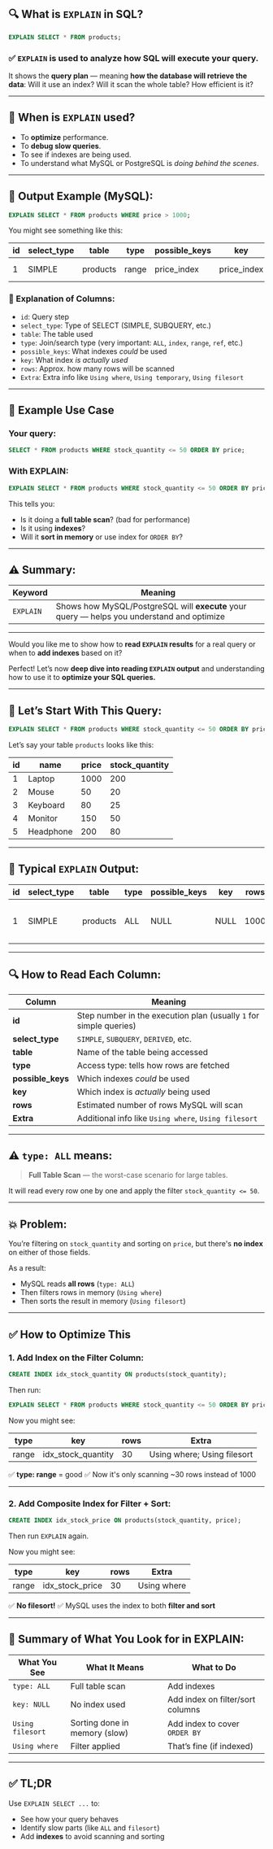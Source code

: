 ## 🔍 What is `EXPLAIN` in SQL?

```sql
EXPLAIN SELECT * FROM products;
```

### ✅ `EXPLAIN` is **used to analyze how SQL will execute your query.**

It shows the **query plan** — meaning **how the database will retrieve the data**:
Will it use an index? Will it scan the whole table? How efficient is it?

---

## 📌 When is `EXPLAIN` used?

* To **optimize** performance.
* To **debug slow queries**.
* To see if indexes are being used.
* To understand what MySQL or PostgreSQL is *doing behind the scenes*.

---

## 🧠 Output Example (MySQL):

```sql
EXPLAIN SELECT * FROM products WHERE price > 1000;
```

You might see something like this:

| id | select\_type | table    | type  | possible\_keys | key          | rows | Extra       |
| -- | ------------ | -------- | ----- | -------------- | ------------ | ---- | ----------- |
| 1  | SIMPLE       | products | range | price\_index   | price\_index | 10   | Using where |

### 🔑 Explanation of Columns:

* `id`: Query step
* `select_type`: Type of SELECT (SIMPLE, SUBQUERY, etc.)
* `table`: The table used
* `type`: Join/search type (very important: `ALL`, `index`, `range`, `ref`, etc.)
* `possible_keys`: What indexes *could* be used
* `key`: What index *is actually used*
* `rows`: Approx. how many rows will be scanned
* `Extra`: Extra info like `Using where`, `Using temporary`, `Using filesort`

---

## 🚀 Example Use Case

### Your query:

```sql
SELECT * FROM products WHERE stock_quantity <= 50 ORDER BY price;
```

### With EXPLAIN:

```sql
EXPLAIN SELECT * FROM products WHERE stock_quantity <= 50 ORDER BY price;
```

This tells you:

* Is it doing a **full table scan**? (bad for performance)
* Is it using **indexes**?
* Will it **sort in memory** or use index for `ORDER BY`?

---

## ⚠️ Summary:

| Keyword   | Meaning                                                                                    |
| --------- | ------------------------------------------------------------------------------------------ |
| `EXPLAIN` | Shows how MySQL/PostgreSQL will **execute** your query — helps you understand and optimize |

---

Would you like me to show how to **read `EXPLAIN` results** for a real query or when to **add indexes** based on it?


Perfect! Let’s now **deep dive into reading `EXPLAIN` output** and understanding how to use it to **optimize your SQL queries.**

---

## 🧪 Let’s Start With This Query:

```sql
EXPLAIN SELECT * FROM products WHERE stock_quantity <= 50 ORDER BY price;
```

Let’s say your table `products` looks like this:

| id | name      | price | stock\_quantity |
| -- | --------- | ----- | --------------- |
| 1  | Laptop    | 1000  | 200             |
| 2  | Mouse     | 50    | 20              |
| 3  | Keyboard  | 80    | 25              |
| 4  | Monitor   | 150   | 50              |
| 5  | Headphone | 200   | 80              |

---

## 🧾 Typical `EXPLAIN` Output:

| id | select\_type | table    | type | possible\_keys | key  | rows | Extra                       |
| -- | ------------ | -------- | ---- | -------------- | ---- | ---- | --------------------------- |
| 1  | SIMPLE       | products | ALL  | NULL           | NULL | 1000 | Using where; Using filesort |

---

## 🔍 How to Read Each Column:

| Column             | Meaning                                                            |
| ------------------ | ------------------------------------------------------------------ |
| **id**             | Step number in the execution plan (usually `1` for simple queries) |
| **select\_type**   | `SIMPLE`, `SUBQUERY`, `DERIVED`, etc.                              |
| **table**          | Name of the table being accessed                                   |
| **type**           | Access type: tells how rows are fetched                            |
| **possible\_keys** | Which indexes *could* be used                                      |
| **key**            | Which index is *actually* being used                               |
| **rows**           | Estimated number of rows MySQL will scan                           |
| **Extra**          | Additional info like `Using where`, `Using filesort`               |

---

## ⚠️ `type: ALL` means:

> **Full Table Scan** — the worst-case scenario for large tables.

It will read every row one by one and apply the filter `stock_quantity <= 50`.

---

## 💥 Problem:

You’re filtering on `stock_quantity` and sorting on `price`, but there's **no index** on either of those fields.

As a result:

* MySQL reads **all rows** (`type: ALL`)
* Then filters rows in memory (`Using where`)
* Then sorts the result in memory (`Using filesort`)

---

## ✅ How to Optimize This

### 1. Add Index on the Filter Column:

```sql
CREATE INDEX idx_stock_quantity ON products(stock_quantity);
```

Then run:

```sql
EXPLAIN SELECT * FROM products WHERE stock_quantity <= 50 ORDER BY price;
```

Now you might see:

| type  | key                  | rows | Extra                       |
| ----- | -------------------- | ---- | --------------------------- |
| range | idx\_stock\_quantity | 30   | Using where; Using filesort |

✅ **type: range** = good
✅ Now it's only scanning \~30 rows instead of 1000

---

### 2. Add Composite Index for Filter + Sort:

```sql
CREATE INDEX idx_stock_price ON products(stock_quantity, price);
```

Then run `EXPLAIN` again.

Now you might see:

| type  | key               | rows | Extra       |
| ----- | ----------------- | ---- | ----------- |
| range | idx\_stock\_price | 30   | Using where |

✅ **No filesort!**
✅ MySQL uses the index to both **filter and sort**

---

## 🧠 Summary of What You Look for in EXPLAIN:

| What You See     | What It Means                 | What to Do                       |
| ---------------- | ----------------------------- | -------------------------------- |
| `type: ALL`      | Full table scan               | Add indexes                      |
| `key: NULL`      | No index used                 | Add index on filter/sort columns |
| `Using filesort` | Sorting done in memory (slow) | Add index to cover `ORDER BY`    |
| `Using where`    | Filter applied                | That’s fine (if indexed)         |

---

## ✅ TL;DR

Use `EXPLAIN SELECT ...` to:

* See how your query behaves
* Identify slow parts (like `ALL` and `filesort`)
* Add **indexes** to avoid scanning and sorting
